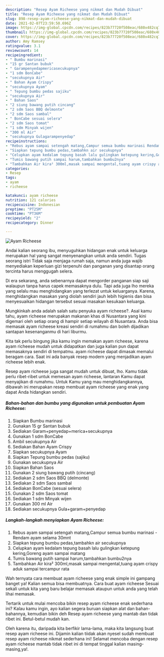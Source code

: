 ```yaml
---
description: "Resep Ayam Richeese yang nikmat dan Mudah Dibuat"
title: "Resep Ayam Richeese yang nikmat dan Mudah Dibuat"
slug: 898-resep-ayam-richeese-yang-nikmat-dan-mudah-dibuat
date: 2021-02-07T23:59:50.696Z
image: https://img-global.cpcdn.com/recipes/823b77720f508eac/680x482cq70/ayam-richeese-foto-resep-utama.jpg
thumbnail: https://img-global.cpcdn.com/recipes/823b77720f508eac/680x482cq70/ayam-richeese-foto-resep-utama.jpg
cover: https://img-global.cpcdn.com/recipes/823b77720f508eac/680x482cq70/ayam-richeese-foto-resep-utama.jpg
author: Amy Ramsey
ratingvalue: 3.1
reviewcount: 14
recipeingredient:
- " Bumbu marinasi"
- "15 gr Santan bubuk"
- " Garampenyedapmericasecukupnya"
- "1 sdm BonCabe"
- "secukupnya Air"
- " Bahan Ayam Crispy"
- "secukupnya Ayam"
- " Tepung bumbu pedas sajiku"
- "secukupnya Air"
- " Bahan Saos"
- "2 siung bawang putih cincang"
- "2 sdm Saos BBQ delmonte"
- "2 sdm Saos sambal"
- " BonCabe sesuai selera"
- "2 sdm Saos tomat"
- "1 sdm Minyak wijen"
- "300 ml Air"
- "secukupnya Gulagarampenyedap"
recipeinstructions:
- "Rebus ayam sampai setengah matang,Campur semua bumbu marinasi Rendam ayam selama 30mnt"
- "Siapkan tepung bumbu pedas,tambahkn air secukupnya"
- "Celupkan ayam kedalam tepung basah lalu gulingkan ketepung kering,Goreng ayam sampai matang"
- "Tumis bawang putih sampai harum,tambahkan bumbu2nya"
- "Tambahkan Air kira² 300ml,masak sampai mengental,tuang ayam crispy aduk sampai tercampur rata"
categories:
- Resep
tags:
- ayam
- richeese

katakunci: ayam richeese 
nutrition: 121 calories
recipecuisine: Indonesian
preptime: "PT25M"
cooktime: "PT36M"
recipeyield: "2"
recipecategory: Dinner

---
```



![Ayam Richeese](https://img-global.cpcdn.com/recipes/823b77720f508eac/680x482cq70/ayam-richeese-foto-resep-utama.jpg)

Andai kalian seorang ibu, menyuguhkan hidangan enak untuk keluarga merupakan hal yang sangat menyenangkan untuk anda sendiri. Tugas seorang istri Tidak saja menjaga rumah saja, namun anda juga wajib menyediakan keperluan gizi terpenuhi dan panganan yang disantap orang tercinta harus menggugah selera.

Di era  sekarang, anda sebenarnya dapat mengorder panganan siap saji walaupun tanpa harus capek memasaknya dulu. Tapi ada juga lho mereka yang selalu mau menghidangkan yang terlezat untuk keluarganya. Karena, menghidangkan masakan yang diolah sendiri jauh lebih higienis dan bisa menyesuaikan hidangan tersebut sesuai masakan kesukaan keluarga. 



Mungkinkah anda adalah salah satu penyuka ayam richeese?. Asal kamu tahu, ayam richeese merupakan makanan khas di Nusantara yang kini digemari oleh setiap orang di hampir setiap wilayah di Nusantara. Anda bisa memasak ayam richeese kreasi sendiri di rumahmu dan boleh dijadikan santapan kesenanganmu di hari liburmu.

Kita tak perlu bingung jika kamu ingin memakan ayam richeese, karena ayam richeese mudah untuk didapatkan dan juga kalian pun dapat memasaknya sendiri di tempatmu. ayam richeese dapat dimasak memalui beragam cara. Saat ini ada banyak resep modern yang menjadikan ayam richeese lebih enak.

Resep ayam richeese juga sangat mudah untuk dibuat, lho. Kamu tidak perlu ribet-ribet untuk memesan ayam richeese, lantaran Kamu dapat menyajikan di rumahmu. Untuk Kamu yang mau menghidangkannya, dibawah ini merupakan resep membuat ayam richeese yang enak yang dapat Anda hidangkan sendiri.

<!--inarticleads1-->

##### Bahan-bahan dan bumbu yang digunakan untuk pembuatan Ayam Richeese:

1. Siapkan  Bumbu marinasi
1. Gunakan 15 gr Santan bubuk
1. Sediakan  Garam+penyedap+merica+secukupnya
1. Gunakan 1 sdm BonCabe
1. Ambil secukupnya Air
1. Sediakan  Bahan Ayam Crispy
1. Siapkan secukupnya Ayam
1. Siapkan  Tepung bumbu pedas (sajiku)
1. Gunakan secukupnya Air
1. Siapkan  Bahan Saos
1. Gunakan 2 siung bawang putih (cincang)
1. Sediakan 2 sdm Saos BBQ (delmonte)
1. Sediakan 2 sdm Saos sambal
1. Sediakan  BonCabe (sesuai selera)
1. Gunakan 2 sdm Saos tomat
1. Sediakan 1 sdm Minyak wijen
1. Gunakan 300 ml Air
1. Sediakan secukupnya Gula+garam+penyedap




<!--inarticleads2-->

##### Langkah-langkah menyiapkan Ayam Richeese:

1. Rebus ayam sampai setengah matang,Campur semua bumbu marinasi - Rendam ayam selama 30mnt
1. Siapkan tepung bumbu pedas,tambahkn air secukupnya
1. Celupkan ayam kedalam tepung basah lalu gulingkan ketepung kering,Goreng ayam sampai matang
1. Tumis bawang putih sampai harum,tambahkan bumbu2nya
1. Tambahkan Air kira² 300ml,masak sampai mengental,tuang ayam crispy aduk sampai tercampur rata




Wah ternyata cara membuat ayam richeese yang enak simple ini gampang banget ya! Kalian semua bisa membuatnya. Cara buat ayam richeese Sesuai sekali untuk kita yang baru belajar memasak ataupun untuk anda yang telah lihai memasak.

Tertarik untuk mulai mencoba bikin resep ayam richeese enak sederhana ini? Kalau kamu ingin, ayo kalian segera buruan siapkan alat dan bahan-bahannya, kemudian bikin deh Resep ayam richeese yang mantab dan tidak ribet ini. Betul-betul mudah kan. 

Oleh karena itu, daripada kita berfikir lama-lama, maka kita langsung buat resep ayam richeese ini. Dijamin kalian tiidak akan nyesel sudah membuat resep ayam richeese nikmat sederhana ini! Selamat mencoba dengan resep ayam richeese mantab tidak ribet ini di tempat tinggal kalian masing-masing,ya!.


